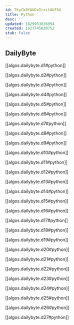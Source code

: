 ```yaml
---
id: 7kyCk8YAkDvIrxLtAUFkG
title: Python
desc: ''
updated: 1629953836994
created: 1627745030752
stub: false
---
```

## DailyByte

[[algos.dailybyte.d1#python]]

[[algos.dailybyte.d2#python]]

[[algos.dailybyte.d3#python]]

[[algos.dailybyte.d4#python]]

[[algos.dailybyte.d5#python]]

[[algos.dailybyte.d6#python]]

[[algos.dailybyte.d7#python]]

[[algos.dailybyte.d8#python]]

[[algos.dailybyte.d9#python]]

[[algos.dailybyte.d10#python]]

[[algos.dailybyte.d11#python]]

[[algos.dailybyte.d12#python]]

[[algos.dailybyte.d13#python]]

[[algos.dailybyte.d14#python]]

[[algos.dailybyte.d15#python]]

[[algos.dailybyte.d16#python]]

[[algos.dailybyte.d17#python]]

[[algos.dailybyte.d18#python]]

[[algos.dailybyte.d19#python]]

[[algos.dailybyte.d20#python]]

[[algos.dailybyte.d21#python]]

[[algos.dailybyte.d22#python]]

[[algos.dailybyte.d23#python]]

[[algos.dailybyte.d24#python]]

[[algos.dailybyte.d25#python]]

[[algos.dailybyte.d26#python]]

[[algos.dailybyte.d27#python]]

